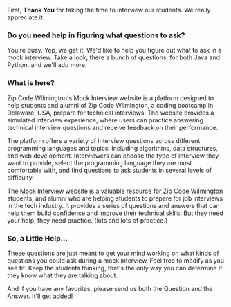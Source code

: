 
First, __Thank You__ for taking the time to interview our students. We really appreciate it.

### Do you need help in figuring what questions to ask?

You're busy. Yep, we get it. We'd like to help you figure out what to ask in a mock interview.
Take a look, there a bunch of questions, for both Java and Python, and we'll add more.

### What is here?

Zip Code Wilmington's Mock Interview website is a platform designed to help students and alumni of Zip Code Wilmington, a coding bootcamp in Delaware, USA, prepare for technical interviews. The website provides a simulated interview experience, where users can practice answering technical interview questions and receive feedback on their performance.

The platform offers a variety of interview questions across different programming languages and topics, including algorithms, data structures, and web development. Interviewers can choose the type of interview they want to provide, select the programming language they are most comfortable with, and find questions to ask students in several levels of difficulty.

The Mock Interview website is a valuable resource for Zip Code Wilmington students, and alumni who are helping students to prepare for job interviews in the tech industry. It provides a series of questions and answers that can help them build confidence and improve their technical skills. But they need your help, they need practice. (lots and lots of practice.)

### So, a Little Help...

These questions are just meant to get your mind working on what kinds of questions you could ask during a mock interview. Feel free to modify as you see fit.
Keep the students thinking, that's the only way you can determine if they know what they are talking about.

And if you have any favorites, please send us both the Question and the Answer. It'll get added!
